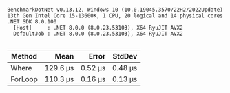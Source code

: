 ```

BenchmarkDotNet v0.13.12, Windows 10 (10.0.19045.3570/22H2/2022Update)
13th Gen Intel Core i5-13600K, 1 CPU, 20 logical and 14 physical cores
.NET SDK 8.0.100
  [Host]     : .NET 8.0.0 (8.0.23.53103), X64 RyuJIT AVX2
  DefaultJob : .NET 8.0.0 (8.0.23.53103), X64 RyuJIT AVX2


```
| Method  | Mean     | Error   | StdDev  |
|-------- |---------:|--------:|--------:|
| Where   | 129.6 μs | 0.52 μs | 0.48 μs |
| ForLoop | 110.3 μs | 0.16 μs | 0.13 μs |
